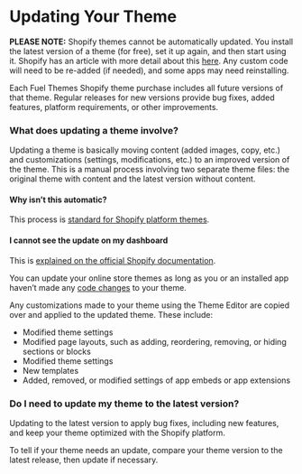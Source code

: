 # Updating Your Theme

**PLEASE NOTE:** Shopify themes cannot be automatically updated. You install the latest version of a theme (for free), set it up again, and then start using it. Shopify has an article with more detail about this [here](https://help.shopify.com/en/manual/online-store/themes/managing-themes/updating-themes?ref=cleancanvas\&utm_campaign=support#add-an-updated-version-of-your-theme-to-your-online-store). Any custom code will need to be re-added (if needed), and some apps may need reinstalling.

Each Fuel Themes Shopify theme purchase includes all future versions of that theme. Regular releases for new versions provide bug fixes, added features, platform requirements, or other improvements.

### What does updating a theme involve? <a href="#updating-process" id="updating-process"></a>

Updating a theme is basically moving content (added images, copy, etc.) and customizations (settings, modifications, etc.) to an improved version of the theme. This is a manual process involving two separate theme files: the original theme with content and the latest version without content.

#### Why isn’t this automatic?

This process is [standard for Shopify platform themes](https://help.shopify.com/en/manual/using-themes/managing-themes/updating-themes).

#### I cannot see the update on my dashboard

This is [explained on the official Shopify documentation](https://help.shopify.com/en/manual/online-store/themes/managing-themes/updating-themes).

You can update your online store themes as long as you or an installed app haven’t made any [code changes](https://help.shopify.com/en/manual/online-store/themes/theme-structure/extend) to your theme.

Any customizations made to your theme using the Theme Editor are copied over and applied to the updated theme. These include:

* Modified theme settings
* Modified page layouts, such as adding, reordering, removing, or hiding sections or blocks
* Modified theme settings
* New templates
* Added, removed, or modified settings of app embeds or app extensions

### Do I need to update my theme to the latest version?

Updating to the latest version to apply bug fixes, including new features, and keep your theme optimized with the Shopify platform.

To tell if your theme needs an update, compare your theme version to the latest release, then update if necessary.
